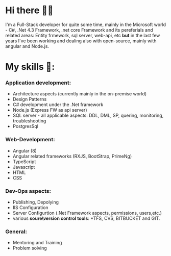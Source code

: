 # Hi there 🚶‍♂️
I'm a Full-Stack developer for quite some time, mainly in the Microsoft world  - C#, .Net 4.3 Framework, .net core Framework and its pereferials and related areas: Entity frmework, sql server, web-api, etc **but** in the last few years I've been working and dealing also with open-source, mainly with angular and Node.js.


# My skills 📜:
### Application development:
- Architecture aspects (currently mainly in the on-premise world)
- Design Patterns
- C# development under the .Net framework
- Node.js (Express FW as api server)
- SQL server - all applicable aspects: DDL, DML, SP, quering, monitoring, troubleshooting
- PostgresSql

### Web-Development:
- Angular (8) 
- Angular related frameworks (RXJS, BootStrap, PrimeNg)
- TypeScript
- Javascript
- HTML
- CSS

### Dev-Ops aspects:
- Publishing, Depolying
- IIS Configuration 
- Server Configurtion (.Net Framework aspects, permissions, users,etc.)
- various **soure\version control tools**: *TFS, CVS, BITBUCKET and GIT.

### General:
- Mentoring and Training
- Problem solving 

<!--
**guyepstein/guyepstein** is a ✨ _special_ ✨ repository because its `README.md` (this file) appears on your GitHub profile.

Here are some ideas to get you started:

- 🔭 I’m currently working on ...
- 🌱 I’m currently learning ...
- 👯 I’m looking to collaborate on ...
- 🤔 I’m looking for help with ...
- 💬 Ask me about ...
- 📫 How to reach me: ...
- 😄 Pronouns: ...
- ⚡ Fun fact: ...-->

